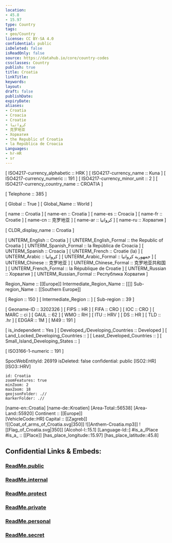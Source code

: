 ```yaml
---
location:
- 45.8
- 15.97
type: Country
tags:
- geo/Country
license: CC BY-SA 4.0
confidential: public
isDeleted: false
isReadOnly: false
source: https://datahub.io/core/country-codes
cssclasses: Country
publish: true
title: Croatia
linkTitle: 
keywords: 
layout: 
draft: false
publishDate: 
expiryDate: 
aliases:
- Croatia
- Croacia
- Croatie
- كرواتيا
- 克罗地亚
- Хорватия
- the Republic of Croatia
- la República de Croacia
Languages:
- hr-HR
- sr
---
```



[	ISO4217-currency_alphabetic	 :: HRK ] 
[	ISO4217-currency_name	 :: Kuna ] 
[	ISO4217-currency_numeric	 :: 191 ] 
[	ISO4217-currency_minor_unit	 :: 2 ] 
[	ISO4217-currency_country_name	 :: CROATIA ] 

[	Telephone	 :: 385 ] 

[	Global	 :: True ] 
[	Global_Name	 :: World ] 

[	name	 :: Croatia ] 
[	name-en	 :: Croatia ] 
[	name-es	 :: Croacia ] 
[	name-fr	 :: Croatie ] 
[	name-cn	 :: 克罗地亚 ] 
[	name-ar	 :: كرواتيا ] 
[	name-ru	 :: Хорватия ] 

[	CLDR_display_name	 :: Croatia ] 

[	UNTERM_English	 :: Croatia ] 
[	UNTERM_English_Formal	 :: the Republic of Croatia ] 
[	UNTERM_Spanish_Formal	 :: la República de Croacia ] 
[	UNTERM_Spanish	 :: Croacia ] 
[	UNTERM_French	 :: Croatie (la) ] 
[	UNTERM_Arabic	 :: كرواتيا ] 
[	UNTERM_Arabic_Formal	 :: جمهورية كرواتيا ] 
[	UNTERM_Chinese	 :: 克罗地亚 ] 
[	UNTERM_Chinese_Formal	 :: 克罗地亚共和国 ] 
[	UNTERM_French_Formal	 :: la République de Croatie ] 
[	UNTERM_Russian	 :: Хорватия ] 
[	UNTERM_Russian_Formal	 :: Республика Хорватия ] 

Region_Name ::  [[Europe]] 
Intermediate_Region_Name ::  [[]] 
Sub-region_Name ::  [[Southern Europe]] 

[	Region	 :: 150 ] 
[	Intermediate_Region	 ::  ] 
[	Sub-region	 :: 39 ] 

[	Geoname-ID	 :: 3202326 ] 
[	FIPS	 :: HR ] 
[	FIFA	 :: CRO ] 
[	IOC	 :: CRO ] 
[	MARC	 :: ci ] 
[	GAUL	 :: 62 ] 
[	WMO	 :: RH ] 
[	ITU	 :: HRV ] 
[	DS	 :: HR ] 
[	TLD	 :: .hr ] 
[	EDGAR	 :: 1M ] 
[	M49	 :: 191 ] 

[	is_independent	 :: Yes ] 
[	Developed_/Developing_Countries	 :: Developed ] 
[	Land_Locked_Developing_Countries	 ::  ] 
[	Least_Developed_Countries	 ::  ] 
[	Small_Island_Developing_States	 ::  ] 

[	ISO3166-1-numeric	 :: 191 ] 



SpocWebEntityId: 26919
isDeleted: false
confidential: public
[ISO2::HR] 
[ISO3::HRV] 

```leaflet
id: Croatia
zoomFeatures: true 
minZoom: 2 
maxZoom: 18
geojsonFolder: .//
markerFolder: .//
```

[name-en::Croatia] 
[name-de::Kroatien] 
[Area-Total::56538] 
[Area-Land::55920] 
Continent :: [[Europe]]  
[VehicleCode::HR] 
Capital :: [[Zagreb]]  
![[Coat_of_arms_of_Croatia.svg|350]] 
![[Anthem-Croatia.mp3]] 
![[Flag_of_Croatia.svg|350]] 
[Alcohol-l::15.1] 
[Language-Id::] 
#is_a_/Place  
#is_a_ :: [[Place]] 
[has_place_longitude::15.97] 
[has_place_latitude::45.8] 


## Confidential Links & Embeds: 

### [ReadMe.public](/_public/\Earth\Continent\Europe\Europe~Central\CroatiaReadMe.public.md) 

### [ReadMe.internal](/_internal/\Earth\Continent\Europe\Europe~Central\CroatiaReadMe.internal.md) 

### [ReadMe.protect](/_protect/\Earth\Continent\Europe\Europe~Central\CroatiaReadMe.protect.md) 

### [ReadMe.private](/_private/\Earth\Continent\Europe\Europe~Central\CroatiaReadMe.private.md) 

### [ReadMe.personal](/_personal/\Earth\Continent\Europe\Europe~Central\CroatiaReadMe.personal.md) 

### [ReadMe.secret](/_secret/\Earth\Continent\Europe\Europe~Central\CroatiaReadMe.secret.md)

